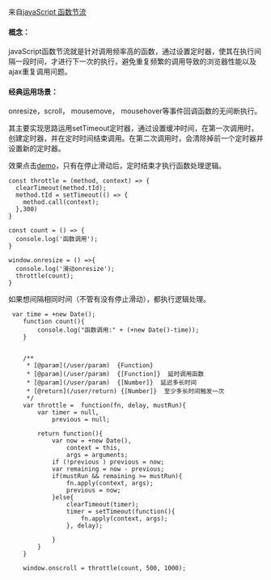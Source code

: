 来自[javaScript 函数节流](http://imweb.io/topic/577aa790ea7bb9b760c7adc3)

#### 概念：
javaScript函数节流就是针对调用频率高的函数，通过设置定时器，使其在执行间隔一段时间，才进行下一次的执行，避免重复频繁的调用导致的浏览器性能以及ajax重复调用问题。

#### 经典运用场景： 
onresize，scroll， mousemove， mousehover等事件回调函数的无间断执行。

其主要实现思路运用setTimeout定时器，通过设置缓冲时间，在第一次调用时，创建定时器，并在定时时间结束调用。在第二次调用时，会清除掉前一个定时器并设置新的定时器。

效果点击[demo](https://codepen.io/sundjly/pen/rrZJJP?editors=1111)，只有在停止滑动后，定时结束才执行函数处理逻辑。

```
const throttle = (method, context) => {
  clearTimeout(method.tId);
  method.tId = setTimeout(() => {
    method.call(context);
  },300)
}

const count = () => {
  console.log('函数调用');
}

window.onresize = () =>{
  console.log('滑动onresize');
  throttle(count);
}

```

如果想间隔相同时间（不管有没有停止滑动），都执行逻辑处理。

```
 var time = +new Date();
    function count(){
        console.log("函数调用:" + (+new Date()-time));
    }


    /**
     * [@param](/user/param)  {Function} 
     * [@param](/user/param)  {[Function]}  延时调用函数
     * [@param](/user/param)  {[Number]}  延迟多长时间
     * [@return](/user/return) {[Number]}  至少多长时间触发一次
     */
    var throttle =  function(fn, delay, mustRun){
        var timer = null,
            previous = null;

        return function(){
            var now = +new Date(),
                context = this,
                args = arguments;
            if (!previous ) previous = now;
            var remaining = now - previous;
            if(mustRun && remaining >= mustRun){
                fn.apply(context, args);
                previous = now;
            }else{
                clearTimeout(timer);
                timer = setTimeout(function(){
                    fn.apply(context, args);
                }, delay);

            }
        }
    }

    window.onscroll = throttle(count, 500, 1000);
```
